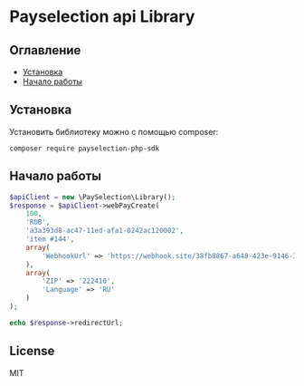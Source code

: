 # Payselection api Library

## Оглавление

- [Установка](#установка)
- [Начало работы](#начало-работы)

## Установка

Установить библиотеку можно с помощью composer:

```
composer require payselection-php-sdk
```

## Начало работы

```php
$apiClient = new \PaySelection\Library();
$response = $apiClient->webPayCreate(
    100,
    'RUB',
    'a3a393d8-ac47-11ed-afa1-0242ac120002',
    'item #144',
    array(
        'WebhookUrl' => 'https://webhook.site/38fb8867-a648-423e-9146-30576b2ad8e4'
    ),
    array(
        'ZIP' => '222410',
        'Language' => 'RU'
    )
);

echo $response->redirectUrl;
```

## License

MIT
